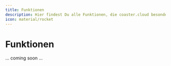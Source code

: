 ```yaml
---
title: Funktionen
description: Hier findest Du alle Funktionen, die coaster.cloud besonders machen
icon: material/rocket
---
```


# Funktionen

... coming soon ...